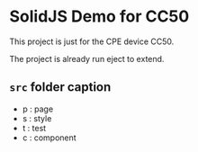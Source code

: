 # SolidJS Demo for CC50

This project is just for the CPE device CC50.

The project is already run eject to extend.

## `src` folder caption

- p : page
- s : style
- t : test
- c : component
  